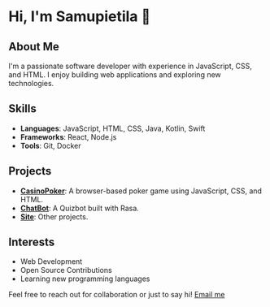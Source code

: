 # Hi, I'm Samupietila 👋

## About Me
I'm a passionate software developer with experience in JavaScript, CSS, and HTML. I enjoy building web applications and exploring new technologies.

## Skills
- **Languages**: JavaScript, HTML, CSS, Java, Kotlin, Swift
- **Frameworks**: React, Node.js
- **Tools**: Git, Docker

## Projects
- **[CasinoPoker](https://github.com/Samupietila/CasinoPoker)**: A browser-based poker game using JavaScript, CSS, and HTML.
- **[ChatBot](https://github.com/Samupietila/AI-Chatbot)**: A Quizbot built with Rasa.
- **[Site](https://samupietila.github.io/resume2025)**: Other projects.

## Interests
- Web Development
- Open Source Contributions
- Learning new programming languages

Feel free to reach out for collaboration or just to say hi!
[Email me](mailto:samupietila.tyot@gmail.com)

<!--
**Samupietila/Samupietila** is a ✨ _special_ ✨ repository because its `README.md` (this file) appears on your GitHub profile.

Here are some ideas to get you started:

- 🔭 I’m currently working on ...
- 🌱 I’m currently learning ...
- 👯 I’m looking to collaborate on ...
- 🤔 I’m looking for help with ...
- 💬 Ask me about ...
- 📫 How to reach me: ...
- 😄 Pronouns: ...
- ⚡ Fun fact: ...
-->
